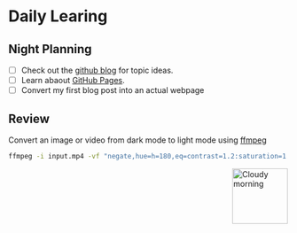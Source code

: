 # Daily Learing

## Night Planning

- [ ] Check out the [github blog](https://github.blog/) for topic ideas.
- [ ] Learn abaout [GitHub Pages](https://skills.github.com/#first-day-on-github).
- [ ] Convert my first blog post into an actual webpage

## Review

Convert an image or video from dark mode to light mode using [ffmpeg](https://www.ffmpeg.org)

```bash
ffmpeg -i input.mp4 -vf "negate,hue=h=180,eq=contrast=1.2:saturation=1.1" output.mp4
```
<img alt="Cloudy morning" src="https://octodex.github.com/images/cloud.jpg" width="100" align="right">
